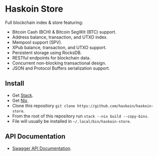 # Haskoin Store

Full blockchain index & store featuring:

- Bitcoin Cash (BCH) & Bitcoin SegWit (BTC) support.
- Address balance, transaction, and UTXO index.
- Mempool support (SPV).
- XPub balance, transaction, and UTXO support.
- Persistent storage using RocksDB.
- RESTful endpoints for blockchain data.
- Concurrent non-blocking transactional design.
- JSON and Protocol Buffers serialization support.


## Install

* Get [Stack](https://haskell-lang.org/get-started).
* Get [Nix](https://nixos.org/nix/).
* Clone this repository `git clone https://github.com/haskoin/haskoin-store`.
* From the root of this repository run `stack --nix build --copy-bins`.
* File will usually be installed in `~/.local/bin/haskoin-store`.


## API Documentation

* [Swagger API Documentation](https://btc.haskoin.com/).
